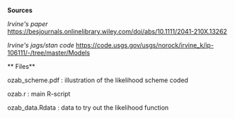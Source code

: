 **Sources**

*Irvine's paper*
https://besjournals.onlinelibrary.wiley.com/doi/abs/10.1111/2041-210X.13262

*Irvine's jags/stan code*
https://code.usgs.gov/usgs/norock/irvine_k/ip-106111/-/tree/master/Models

** Files**

ozab_scheme.pdf : illustration of the likelihood scheme coded

ozab.r : main R-script

ozab_data.Rdata : data to try out the likelihood function
